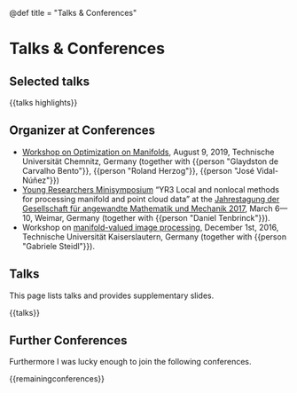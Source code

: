 @def title = "Talks & Conferences"

# Talks & Conferences

## Selected talks
{{talks highlights}}

## Organizer at Conferences

* [Workshop on Optimization on Manifolds](https://www.tu-chemnitz.de/mathematik/part_dgl/events/2019_workshop_optimization_on_manifolds/index.de.php), August 9, 2019, Technische Universität Chemnitz, Germany (together with {{person "Glaydston de Carvalho Bento"}}, {{person "Roland Herzog"}}, {{person "José Vidal-Núñez"}})
* [Young Researchers Minisymposium](http://jahrestagung.gamm-ev.de/index.php/2017/programme/young-researchers-minisymposia) “YR3 Local and nonlocal methods for processing manifold and point cloud data” at the [Jahrestagung der Gesellschaft für angewandte Mathematik und Mechanik 2017](http://jahrestagung.gamm-ev.de/index.php/2017/), March 6&mdash;10, Weimar, Germany (together with {{person "Daniel Tenbrinck"}}).
* Workshop on [manifold-valued image processing](http://www.mathematik.uni-kl.de/imagepro/conferences/mvip/), December 1st, 2016, Technische Universität Kaiserslautern, Germany (together with {{person "Gabriele Steidl"}}).


## Talks

This page lists talks and provides supplementary slides.

{{talks}}

## Further Conferences

Furthermore I was lucky enough to join the following conferences.

{{remainingconferences}}